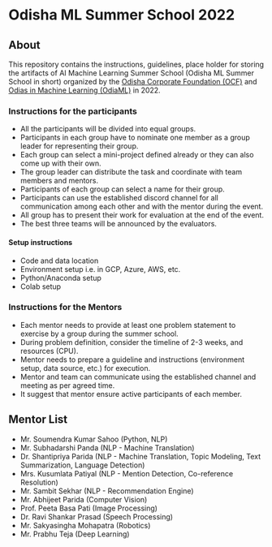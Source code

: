 # Odisha ML Summer School 2022

## About
This repository contains the instructions, guidelines, place holder for storing the artifacts of AI Machine Learning Summer School (Odisha ML Summer School in short) organized by the <a href="https://www.ocfodisha.org/">Odisha Corporate Foundation (OCF)</a>  and <a href="https://www.odisha.ml/">Odias in Machine Learning (OdiaML)</a> in 2022.

### Instructions for the participants
* All the participants will be divided into equal groups. 
* Participants in each group have to nominate one member as a group leader for representing their group.
* Each group can select a mini-project defined already or they can also come up with their own.
* The group leader can distribute the task and coordinate with team members and mentors.
* Participants of each group can select a name for their group.
* Participants can use the established discord channel for all communication among each other and with the mentor during the event.
* All group has to present their work for evaluation at the end of the event.
* The best three teams will be announced by the evaluators.

#### Setup instructions

* Code and data location
* Environment setup i.e. in GCP, Azure, AWS, etc.
* Python/Anaconda setup
* Colab setup

### Instructions for the Mentors
* Each mentor needs to provide at least one problem statement to exercise by a group during the summer school.
* During problem definition, consider the timeline of 2-3 weeks, and resources (CPU).
* Mentor needs to prepare a guideline and instructions (environment setup, data source, etc.) for execution.
* Mentor and team can communicate using the established channel and meeting as per agreed time.
* It suggest that mentor ensure active participants of each member.    

## Mentor List 
* Mr. Soumendra Kumar Sahoo (Python, NLP)
* Mr. Subhadarshi Panda (NLP - Machine Translation)
* Dr. Shantipriya Parida (NLP - Machine Translation, Topic Modeling, Text Summarization, Language Detection)
* Mrs. Kusumlata Patiyal (NLP - Mention Detection, Co-reference Resolution)
* Mr. Sambit Sekhar (NLP - Recommendation Engine)
* Mr.  Abhijeet Parida (Computer Vision)
* Prof. Peeta Basa Pati (Image Processing)
* Dr. Ravi Shankar Prasad (Speech Processing)
* Mr. Sakyasingha Mohapatra (Robotics)
* Mr. Prabhu Teja (Deep Learning)
